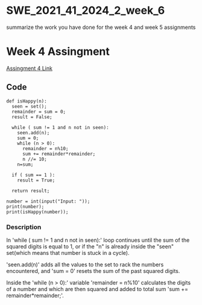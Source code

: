 # SWE_2021_41_2024_2_week_6
summarize the work you have done for the week 4 and week 5 assignments

# Week 4 Assingment
[Assingment 4 Link](https://github.com/Matyoqub-J/SWE_2021_41_2024_2_week_4.git)

## Code 
```
def isHappy(n):
  seen = set();
  remainder = sum = 0;
  result = False;

  while ( sum != 1 and n not in seen):
    seen.add(n);
    sum = 0;
    while (n > 0):
      remainder = n%10;
      sum += remainder*remainder;
      n //= 10;
    n=sum;

  if ( sum == 1 ):
    result = True;

  return result;

number = int(input("Input: "));
print(number);
print(isHappy(number));
```
### Description

In 'while ( sum != 1 and n not in seen):' loop continues until the sum of the squared digits is equal to 1, 
or if the "n" is already inside the "seen" set(which means that number is stuck in a cycle). 

'seen.add(n)' adds all the values to the set to rack the numbers encountered, and 'sum = 0' resets the sum of the past squared digits. 

Inside the 'while (n > 0):' variable 'remainder = n%10' calculates the digits of a number and which are then squared and added to total sum 'sum += remainder*remainder;'. 

